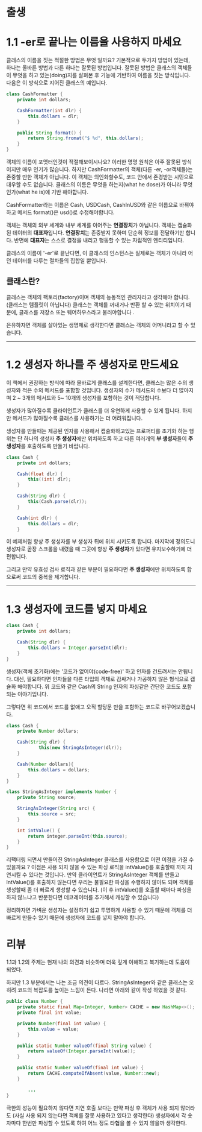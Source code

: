 # 출생

# 1.1 -er로 끝나는 이름을 사용하지 마세요

클래스의 이름을 짓는 적절한 방법은 무엇 일까요?
기본적으로 두가지 방법이 있는데, 하나는 올바른 방법과 다른 하나는 잘못된 방법입니다.
잘못된 방법은 클래스의 객체들이 무엇을 하고 있는(doing)지를 살펴본 후 기능에 기반하여 이름을 짓는 방식입니다. 다음은 이 방식으로 지어진 클래스의 예입니다.

```java
class CashFormatter {
	private int dollars;

	CashFormatter(int dlr) {
		this.dollars = dlr;
	}

	public String format() {
		return String.fromat("$ %d", this.dollars);
	}
}
```

객체의 이름이 포맷터인것이 적절해보이시나요?
이러한 명명 원칙은 아주 잘못된 방식이지만 매우 인기가 많습니다.
하지만 CashFormatter의 객체(다른 -er, -or객체들)는 존중할 만한 객체가 아닙니다. 이 객체는 의인화할수도, 코드 안에서 존경받는 시민으로 대우할 수도 없습니다.
클래스의 이름은 무엇을 하는지(what he dose)가 아니라 무엇인가(what he is)에 기반 해야합니다.

CashFormatter라는 이름은 Cash, USDCash, CashInUSD와 같은 이름으로 바꿔야 하고 메서드 format()은 usd()로 수정해야합니다.

객체는 객체의 외부 세계와 내부 세계를 이어주는 **연결장치**가 아닙니다. 객체는 캡슐화된 데이터의 **대표자**입니다.
**연결장치**는 존중받지 못하며 단순히 정보를 전달하기만 합니다. 반면에 **대표자**는 스스로 결정을 내리고 행동할 수 있는 자립적인 엔티티입니다.

클래스의 이름이 '-er'로 끝난다면, 이 클래스의 인스턴스는 실제로는 객체가 아니라 어던 데이터를 다루는 절차들의 집합일 뿐입니다.

## 클래스란?

클래스는 객체의 팩토리(factory)이며 객체의 능동적인 관리자라고 생각해야 합니다. (클래스는 템플릿이 아닙니다)
클래스는 객체를 꺼내거나 반환 할 수 있는 위치이기 때문에, 클래스를 저장소 또는 웨어하우스라고 불러야합니다 .

은유하자면 객체를 살아있는 생명체로 생각한다면 클래스는 객체의 어머니라고 할 수 있습니다. 

---

# 1.2 생성자 하나를 주 생성자로 만드세요

이 책에서 권장하는 방식에 따라 올바르게 클래스를 설계한다면, 클래스는 많은 수의 생성자와 적은 수의 메서드를 포함할 것입니다. 생성자의 수가 메서드의 수보다 더 많아지며 2 ~ 3개의 메서드와 5~ 10개의 생성자를 포함하는 것이 적당합니다.

생성자가 많아질수록 클라이언트가 클래스를 더 유연하게 사용할 수 있게 됩니다. 하지만 메서드가 많아질수록 클래스를 사용하기는 더 어려워집니다.

생성자를 만들때는 제공된 인자를 사용해서 캡슐화하고있는 프로퍼티를 초기화 하는 행위는 단 하나의 생성자 **주 생성자**에만 위치하도록 하고 다른 여러개의 **부 생성자**들이 **주 생성자**를 호출하도록 만들기 바랍니다.

```java
class Cash {
	private int dollars;

	Cash(float dlr) {
		this((int) dlr);
	}

	Cash(String dlr) {
		this(Cash.parse(dlr));
	}

	Cash(int dlr) {
		this.dollars = dlr;
	}
```

이 예제처럼 항상 주 생성자를 부 생성자 뒤에 위치 시키도록 합니다. 마지막에 정의도니 생성자로 곧장 스크롤을 내렸을 때 그곳에 항상 **주 생성자**가 있다면 유지보수하기에 더 편합니다.

그리고 만약 유효성 검사 로직과 같은 부분이 필요하다면 **주 생성자**에만 위치하도록 함으로써 코드의 중복을 제거합니다.

---

# 1.3 생성자에 코드를 넣지 마세요

```java
class Cash {
	private int dollars;

	Cash(String dlr) {
		this.dollars = Integer.parseInt(dlr);
	}
}
```

생성자(객체 초기화)에는 '코드가 없어야(code-free)' 하고 인자를 건드려서는 안됩니다. 대신, 필요하다면 인자들을 다른 타입의 객채로 감싸거나 가공하지 않은 형식으로 캡슐화 해야합니다.
위 코드와 같은 Cash의 String 인자의 파싱같은 간단한 코드도 포함되는 이야기입니다.

그렇다면 위 코드에서 코드를 없애고 오직 할당문 만을 포함하는 코드로 바꾸어보겠습니다.

```java
class Cash {
	private Number dollars;

	Cash(String dlr) {
			this(new StringAsInteger(dlr));
	}

	Cash(Number dollars){
		this.dollars = dollars;
	}
}

class StringAsInteger implements Number {
	private String source;

	StringAsInteger(String src) {
		this.source = src;
	}

	int intValue() {
		return integer.parseInt(this.source);
	}
}
```

리팩터링 되면서 만들어진 StringAsInteger 클래스를 사용함으로 어떤 이점을 가질 수 있을까요 ?
이점은 사용 되지 않을 수 있는 파싱 로직을 intValue()를 호출할때 까지 지연시킬 수 있다는 것입니다.
만약 클라이언트가 StringAsInteger 객체를 만들고 IntValue()를 호출하지 않는다면 우리는 불필요한 파싱을 수행하지 않아도 되며 객체를 생성할때 좀 더 빠르게 생성할 수 있습니다.
(이 후 intValue()를 호출할 때마다 파싱을 하지 않느냐고 반문한다면 데코레이터를 추가해서 캐싱할 수 있습니다)

정리하자면 가벼운 생성자는 설정하기 쉽고 투명하게 사용할 수 있기 때문에 객체를 더 빠르게 만들수 있기 때문에 생성자에 코드를 넣지 말아야 합니다.

# 리뷰

1.1과 1.2의 주제는 현재 나의 의견과 비슷하며 더욱 깊게 이해하고 복기하는데 도움이 되었다.

하지만 1.3 부분에서는 나는 조금 의견이 다르다. 
StringAsInteger와 같은 클래스는 오히려 코드의 복잡도를 높이는 느낌이 든다. 나라면 아래와 같이 작성 하였을 것 같다.

```java
public class Number {
    private static final Map<Integer, Number> CACHE = new HashMap<>();
    private final int value;

    private Number(final int value) {
        this.value = value;
    }

    public static Number valueOf(final String value) {
        return valueOf(Integer.parseInt(value));
    }

    public static Number valueOf(final int value) {
        return CACHE.computeIfAbsent(value, Number::new);
    }

		...
}
```

극한의 성능이 필요하지 않다면 지연 호출 보다는 만약 파싱 후 객체가 사용 되지 않더라도 (사실 사용 되지 않는다면 객체를 잘못 사용하고 있다고 생각한다) 생성자에서 각 숫자마다 한번만 파싱할 수 있도록 하여 어느 정도 타협을 볼 수 있지 않을까 생각한다.
